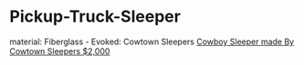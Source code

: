 # Pickup-Truck-Sleeper
material: Fiberglass - Evoked: Cowtown Sleepers [Cowboy Sleeper made By Cowtown Sleepers $2,000](https://www.facebook.com/marketplace/item/567313818646169)
